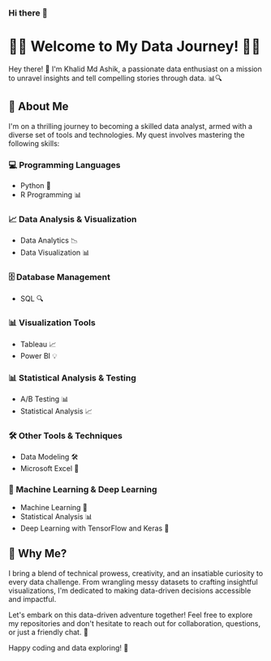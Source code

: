 ### Hi there 👋

# 👩‍💻 Welcome to My Data Journey! 👨‍💻

Hey there! 👋 I'm Khalid Md Ashik, a passionate data enthusiast on a mission to unravel insights and tell compelling stories through data. 📊🔍

## 🚀 About Me

I'm on a thrilling journey to becoming a skilled data analyst, armed with a diverse set of tools and technologies. My quest involves mastering the following skills:

### 💻 Programming Languages
- Python 🐍
- R Programming 📊

### 📈 Data Analysis & Visualization
- Data Analytics 📉
- Data Visualization 📊

### 🗄️ Database Management
- SQL 🔍

### 📊 Visualization Tools
- Tableau 📈
- Power BI 💡

### 📊 Statistical Analysis & Testing
- A/B Testing 📊
- Statistical Analysis 📈

### 🛠️ Other Tools & Techniques
- Data Modeling 🛠️
- Microsoft Excel 📑

### 🤖 Machine Learning & Deep Learning
- Machine Learning 🤖
- Statistical Analysis 📊
- Deep Learning with TensorFlow and Keras 🧠

## 🌟 Why Me?

I bring a blend of technical prowess, creativity, and an insatiable curiosity to every data challenge. From wrangling messy datasets to crafting insightful visualizations, I'm dedicated to making data-driven decisions accessible and impactful.

Let's embark on this data-driven adventure together! Feel free to explore my repositories and don't hesitate to reach out for collaboration, questions, or just a friendly chat. 🤝

Happy coding and data exploring! 🚀
